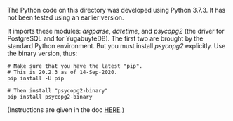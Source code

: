 The Python code on this directory was developed using Python 3.7.3. It has not been tested using an earlier version.

It imports these modules: _argparse_, _datetime_, and _psycopg2_ (the driver for PostgreSQL and for YugabuyteDB). The first two are brought by the standard Python environment. But you must install _psycopg2_ explicitly. Use the binary version, thus:

```
# Make sure that you have the latest "pip".
# This is 20.2.3 as of 14-Sep-2020.
pip install -U pip

# Then install "psycopg2-binary"
pip install psycopg2-binary
```
(Instructions are given in the doc [HERE](https://docs.yugabyte.com/latest/quick-start/build-apps/python/ysql-psycopg2/).)

